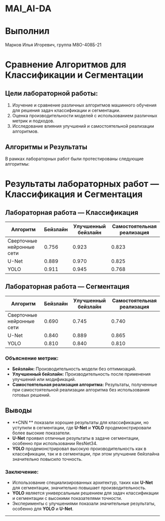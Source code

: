 # MAI_AI-DA

# Выполнил
Марков Илья Игоревич, группа М8О-408Б-21

# Сравнение Алгоритмов для Классификации и Сегментации

## Цели лабораторной работы:
1. Изучение и сравнение различных алгоритмов машинного обучения для решения задач классификации и сегментации.
2. Оценка производительности моделей с использованием различных метрик и подходов.
3. Исследование влияния улучшений и самостоятельной реализации алгоритмов.

## Алгоритмы и Результаты

В рамках лабораторных работ были протестированы следующие алгоритмы:

# Результаты лабораторных работ — Классификация и Сегментация

## Лабораторная работа — Классификация

| **Алгоритм** | **Бейзлайн** | **Улучшенный бейзлайн** | **Самостоятельная реализация** |
|--------------|--------------|-------------------------|--------------------------------|
| Сверточные нейронные сети | 0.756 | 0.923 | 0.823 |
| U-Net  | 0.889 | 0.970 | 0.825 |
| YOLO  | 0.911 | 0.945 | 0.768 |

## Лабораторная работа — Сегментация

| **Алгоритм** | **Бейзлайн** | **Улучшенный бейзлайн** | **Самостоятельная реализация** |
|--------------|--------------|-------------------------|--------------------------------|
| Сверточные нейронные сети  | 0.690 | 0.745 | 0.740 |
| U-Net  | 0.840 | 0.889 | 0.865 |
| YOLO  | 0.810 | 0.840 | 0.810 |

### Объяснение метрик:
- **Бейзлайн:** Производительность модели без оптимизаций.
- **Улучшенный бейзлайн:** Производительность после применения улучшений или модификаций.
- **Самостоятельная реализация алгоритма:** Результаты, полученные при самостоятельной реализации алгоритма без использования готовых решений.

## Выводы
- **CNN ** показали хорошие результаты для классификации, но уступили в сегментации, где **U-Net** и **YOLO** продемонстрировали более высокие показатели.
- **U-Net** проявил отличные результаты в задаче сегментации, особенно при использовании ResNet34.
- **YOLO** продемонстрировал высокую производительность как в классификации, так и в сегментации, при этом улучшение бейзлайна значительно повысило точность.

### Заключение:
- Использование специализированных архитектур, таких как **U-Net** для сегментации, значительно повышает производительность.
- **YOLO** является универсальным решением для задач классификации и сегментации с высокими показателями точности.
- Эксперименты с улучшениями показали значительные результаты, особенно для **YOLO** и **U-Net**.

---

